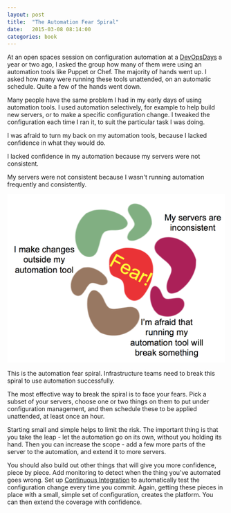 ```yaml
---
layout: post
title:  "The Automation Fear Spiral"
date:   2015-03-08 08:14:00
categories: book
---
```


At an open spaces session on configuration automation at a [DevOpsDays](http://www.devopsdays.org) a year or two ago, I asked the group how many of them were using an automation tools like Puppet or Chef. The majority of hands went up. I asked how many were running these tools unattended, on an automatic schedule. Quite a few of the hands went down.

Many people have the same problem I had in my early days of using automation tools. I used automation selectively, for example to help build new servers, or to make a specific configuration change. I tweaked the configuration each time I ran it, to suit the particular task I was doing.

I was afraid to turn my back on my automation tools, because I lacked confidence in what they would do.

I lacked confidence in my automation because my servers were not consistent.

My servers were not consistent because I wasn't running automation frequently and consistently.

![Automation fear spiral](/images/automation-fear-spiral.png)

This is the automation fear spiral. Infrastructure teams need to break this spiral to use automation successfully. 

The most effective way to break the spiral is to face your fears. Pick a subset of your servers, choose one or two things on them to put under configuration management, and then schedule these to be applied unattended, at least once an hour.

Starting small and simple helps to limit the risk. The important thing is that you take the leap - let the automation go on its own, without you holding its hand. Then you can increase the scope - add a few more parts of the server to the automation, and extend it to more servers.

You should also build out other things that will give you more confidence, piece by piece. Add monitoring to detect when the thing you've automated goes wrong. Set up [Continuous Integration](http://www.martinfowler.com/articles/continuousIntegration.html) to automatically test the configuration change every time you commit. Again, getting these pieces in place with a small, simple set of configuration, creates the platform. You can then extend the coverage with confidence.

